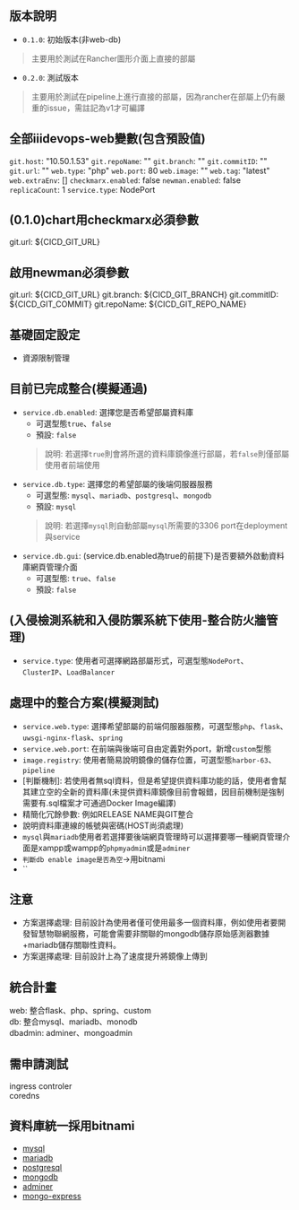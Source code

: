 ###

## 版本說明
* `0.1.0`: 初始版本(非web-db)
> 主要用於測試在Rancher圖形介面上直接的部屬
* `0.2.0`: 測試版本
> 主要用於測試在pipeline上進行直接的部屬，因為rancher在部屬上仍有嚴重的issue，需註記為v1才可編譯

## 全部iiidevops-web變數(包含預設值)
`git.host`: "10.50.1.53"
`git.repoName`: ""
`git.branch`: ""
`git.commitID`: ""
`git.url`: ""
`web.type`: "php"
`web.port`: 80
`web.image`: ""
`web.tag`: "latest"
`web.extraEnv`: []
`checkmarx.enabled`: false
`newman.enabled`: false
`replicaCount`: 1
`service.type`: NodePort

## (0.1.0)chart用checkmarx必須參數
git.url: ${CICD_GIT_URL}

## 啟用newman必須參數 
git.url: ${CICD_GIT_URL}
git.branch: ${CICD_GIT_BRANCH}
git.commitID: ${CICD_GIT_COMMIT}
git.repoName: ${CICD_GIT_REPO_NAME}

## 基礎固定設定
* 資源限制管理

## 目前已完成整合(模擬通過)
* `service.db.enabled`: 選擇您是否希望部屬資料庫
  * 可選型態`true`、`false`
  * 預設: `false`
  > 說明: 若選擇`true`則會將所選的資料庫鏡像進行部屬，若`false`則僅部屬使用者前端使用
* `service.db.type`: 選擇您的希望部屬的後端伺服器服務
  * 可選型態: `mysql`、`mariadb`、`postgresql`、`mongodb`
  * 預設: `mysql`
  > 說明: 若選擇`mysql`則自動部屬`mysql`所需要的3306 port在deployment與service
* `service.db.gui`: (service.db.enabled為true的前提下)是否要額外啟動資料庫網頁管理介面
  * 可選型態: `true`、`false`
  * 預設: `false` 
## (入侵檢測系統和入侵防禦系統下使用-整合防火牆管理)
* `service.type`: 使用者可選擇網路部屬形式，可選型態`NodePort`、`ClusterIP`、`LoadBalancer`

## 處理中的整合方案(模擬測試)
* `service.web.type`: 選擇希望部屬的前端伺服器服務，可選型態`php`、`flask`、`uwsgi-nginx-flask`、`spring`
* `service.web.port`: 在前端與後端可自由定義對外port，新增`custom`型態
* `image.registry`: 使用者簡易說明鏡像的儲存位置，可選型態`harbor-63`、`pipeline`
* [判斷機制]: 若使用者無sql資料，但是希望提供資料庫功能的話，使用者會幫其建立空的全新的資料庫(未提供資料庫鏡像目前會報錯，因目前機制是強制需要有.sql檔案才可通過Docker Image編譯)
* 精簡化冗餘參數: 例如RELEASE NAME與GIT整合
* 說明資料庫連線的帳號與密碼(HOST尚須處理)
* `mysql`與`mariadb`使用者若選擇要後端網頁管理時可以選擇要哪一種網頁管理介面是xampp或wampp的`phpmyadmin`或是`adminer`
* `判斷db enable image是否為空`->用bitnami
* ``

## 注意
* 方案選擇處理: 目前設計為使用者僅可使用最多一個資料庫，例如使用者要開發智慧物聯網服務，可能會需要非關聯的mongodb儲存原始感測器數據+mariadb儲存關聯性資料。
* 方案選擇處理: 目前設計上為了速度提升將鏡像上傳到

## 統合計畫
web: 整合flask、php、spring、custom  
db: 整合mysql、mariadb、monodb  
dbadmin: adminer、mongoadmin

## 需申請測試
ingress controler  
coredns  

## 資料庫統一採用bitnami
* [mysql](https://hub.docker.com/r/bitnami/mysql/)
* [mariadb](https://hub.docker.com/r/bitnami/mariadb)
* [postgresql](https://hub.docker.com/r/bitnami/postgresql)
* [mongodb](https://hub.docker.com/r/bitnami/mongodb)
* [adminer](https://hub.docker.com/_/adminer)
* [mongo-express](https://hub.docker.com/_/mongo-express)
